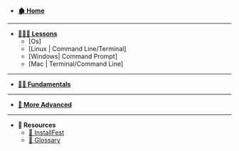 - **[🏚 Home](_home.md)**
---
- **[👩🏽‍🏫 Lessons](/tracks/classroom/_home.md)**
    - [Os]
    - [Linux | Command Line/Terminal]
    - [Windows| Command Prompt]
    - [Mac | Terminal/Command Line]
---
- **[✍🏽 Fundamentals](/tracks/fundamentals/_home.md)**
---
- **[🚀 More Advanced](/tracks/advanced/_home.md)**
---
- **🧰 Resources**
    - [🔌 InstallFest](/resources/installFest.md)
    - [📗 Glossary](/resources/glossary.md)